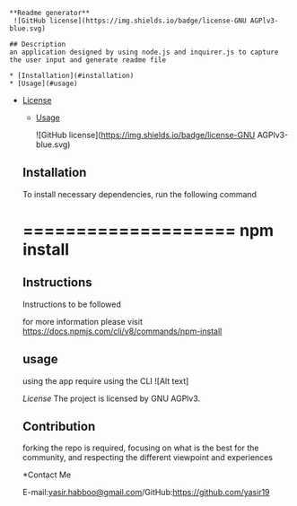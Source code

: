 
    **Readme generator** 
     ![GitHub license](https://img.shields.io/badge/license-GNU AGPlv3-blue.svg)

    ## Description
    an application designed by using node.js and inquirer.js to capture the user input and generate readme file
    
    * [Installation](#installation)
    * [Usage](#usage)
    
 * [License](#license)

    * [Usage](#usage)

      ![GitHub license](https://img.shields.io/badge/license-GNU AGPlv3-blue.svg)

     ## Installation

     To install necessary dependencies, run the following command

     ====================
     npm install
     ====================
    
    ## Instructions
        
    Instructions to be followed 
        
    for more information please visit https://docs.npmjs.com/cli/v8/commands/npm-install

        
    
    ## usage
    using the app require using the CLI
    ![Alt text]

        
    *License*
    The project is licensed by GNU AGPlv3.
    
    ## Contribution
    forking the repo is required, focusing on what is the best for the community, and respecting the different viewpoint and experiences

        
    
     *Contact Me 

     E-mail:yasir.habboo@gmail.com/GitHub:https://github.com/yasir19

    